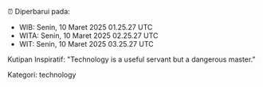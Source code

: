 ⏰ Diperbarui pada:
- WIB: Senin, 10 Maret 2025 01.25.27 UTC
- WITA: Senin, 10 Maret 2025 02.25.27 UTC
- WIT: Senin, 10 Maret 2025 03.25.27 UTC

Kutipan Inspiratif:
"Technology is a useful servant but a dangerous master."


Kategori: technology


